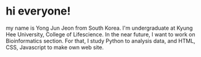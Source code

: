 # hi everyone!
my name is Yong Jun Jeon from South Korea. I'm undergraduate at Kyung Hee University, College of Lifescience. In the near future, I want to work on Bioinformatics section. For that, I study Python to analysis data, and HTML, CSS, Javascript to make own web site.
